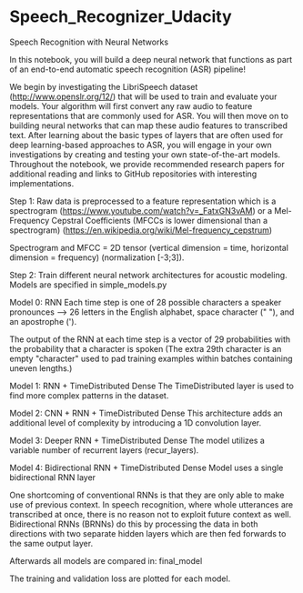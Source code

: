 # Speech_Recognizer_Udacity

Speech Recognition with Neural Networks

In this notebook, you will build a deep neural network that functions as part of an end-to-end automatic speech recognition (ASR) pipeline!

We begin by investigating the LibriSpeech dataset (http://www.openslr.org/12/) that will be used to train and evaluate your models. 
Your algorithm will first convert any raw audio to feature representations that are commonly used for ASR. 
You will then move on to building neural networks that can map these audio features to transcribed text. 
After learning about the basic types of layers that are often used for deep learning-based approaches to ASR, you will engage in your own investigations by creating and testing your own state-of-the-art models. 
Throughout the notebook, we provide recommended research papers for additional reading and links to GitHub repositories with interesting implementations.

Step 1: Raw data is preprocessed to a feature representation which is a spectrogram (https://www.youtube.com/watch?v=_FatxGN3vAM) or a Mel-Frequency Cepstral Coefficients (MFCCs is lower dimensional than a spectrogram) (https://en.wikipedia.org/wiki/Mel-frequency_cepstrum)

Spectrogram and MFCC = 2D tensor (vertical dimension = time, horizontal dimension = frequency) (normalization [-3;3]).

Step 2: Train different neural network architectures for acoustic modeling. Models are specified in simple_models.py

Model 0: RNN
Each time step is one of 28 possible characters a speaker pronounces --> 26 letters in the English alphabet, space character (" "), and an apostrophe (').

The output of the RNN at each time step is a vector of 29 probabilities with the probability that a character is spoken (The extra 29th character is an empty "character" used to pad training examples within batches containing uneven lengths.) 

Model 1: RNN + TimeDistributed Dense
The TimeDistributed layer is used to find more complex patterns in the dataset. 

Model 2: CNN + RNN + TimeDistributed Dense
This architecture adds an additional level of complexity by introducing a 1D convolution layer.

Model 3: Deeper RNN + TimeDistributed Dense
The model utilizes a variable number of recurrent layers (recur_layers). 

Model 4: Bidirectional RNN + TimeDistributed Dense
Model uses a single bidirectional RNN layer

One shortcoming of conventional RNNs is that they are only able to make use of previous context. In speech recognition, where whole utterances are transcribed at once, there is no reason not to exploit future context as well. Bidirectional RNNs (BRNNs) do this by processing the data in both directions with two separate hidden layers which are then fed forwards to the same output layer.

Afterwards all models are compared in: final_model

The training and validation loss are plotted for each model.
